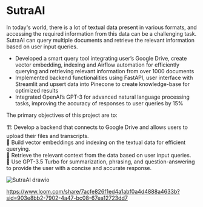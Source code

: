 # SutraAI

In today's world, there is a lot of textual data present in various formats, and accessing the required information from this data can be a challenging task. SutraAI can query multiple documents and retrieve the relevant information based on user input queries.

- Developed a smart query tool integrating user’s Google Drive, create vector embedding, indexing and Airflow automation for efficiently querying and retrieving relevant information from over 1000 documents
- Implemented backend functionalities using FastAPI, user interface with Streamlit and upsert data into Pinecone to create knowledge-base for optimized results
- Integrated OpenAI’s GPT-3 for advanced natural language processing tasks, improving the accuracy of responses to user queries by 15%

The primary objectives of this project are to:

🏗️ Develop a backend that connects to Google Drive and allows users to upload their files and transcripts. <br>
🤖 Build vector embeddings and indexing on the textual data for efficient querying. <br>
🔎 Retrieve the relevant context from the data based on user input queries. <br>
🧠 Use GPT-3.5 Turbo for summarization, phrasing, and question-answering to provide the user with a concise and accurate response. <br>

![SutraAI drawio](https://github.com/user-attachments/assets/be95172a-33b3-4965-a493-12a2e1646de2)

https://www.loom.com/share/7acfe826f1ed4a1abf0a4d4888a4633b?sid=903e8bb2-7902-4a47-bc08-67ea12723dd7
